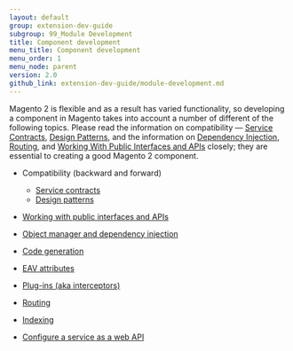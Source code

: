 ```yaml
---
layout: default
group: extension-dev-guide
subgroup: 99_Module Development
title: Component development
menu_title: Component development
menu_order: 1
menu_node: parent
version: 2.0
github_link: extension-dev-guide/module-development.md
---
```


Magento 2 is flexible and as a result has varied functionality, so developing a component in Magento takes into account a number of different of the following topics. Please read the information on compatibility &#8212; [Service Contracts]({{page.baseurl}}/extension-dev-guide/service-contracts/service-contracts.html), [Design Patterns]({{page.baseurl}}/extension-dev-guide/service-contracts/design-patterns.html), and the information on [Dependency Injection]({{page.baseurl}}/extension-dev-guide/depend-inj.html), [Routing]({{page.baseurl}}/extension-dev-guide/routing.html), and [Working With Public Interfaces and APIs]({{page.baseurl}}/extension-dev-guide/api-concepts.html) closely; they are essential to creating a good Magento 2 component.



* Compatibility (backward and forward)
   * [Service contracts]({{page.baseurl}}/extension-dev-guide/service-contracts/service-contracts.html)
   * [Design patterns]({{page.baseurl}}/extension-dev-guide/service-contracts/design-patterns.html)

* [Working with public interfaces and APIs]({{page.baseurl}}/extension-dev-guide/api-concepts.html)
* [Object manager and dependency injection]({{page.baseurl}}/extension-dev-guide/depend-inj.html)
* [Code generation]({{page.baseurl}}/extension-dev-guide/code-generation.html)
* [EAV attributes]({{page.baseurl}}/extension-dev-guide/attributes.html)
* [Plug-ins (aka interceptors)]({{page.baseurl}}/extension-dev-guide/plugins.html)
* [Routing]({{page.baseurl}}/extension-dev-guide/routing.html)
* [Indexing]({{page.baseurl}}/extension-dev-guide/indexing.html)
* [Configure a service as a web API]({{page.baseurl}}/extension-dev-guide/service-contracts/service-to-web-service.html#configure-webapi)
